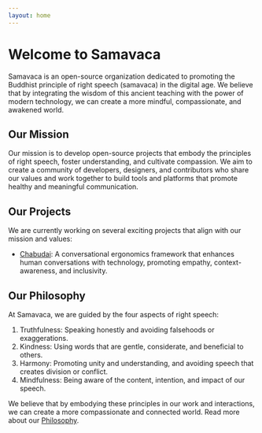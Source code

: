 ```yaml
---
layout: home
---
```


# Welcome to Samavaca

Samavaca is an open-source organization dedicated to promoting the Buddhist principle of right speech (samavaca) in the digital age. We believe that by integrating the wisdom of this ancient teaching with the power of modern technology, we can create a more mindful, compassionate, and awakened world.

## Our Mission

Our mission is to develop open-source projects that embody the principles of right speech, foster understanding, and cultivate compassion. We aim to create a community of developers, designers, and contributors who share our values and work together to build tools and platforms that promote healthy and meaningful communication.

## Our Projects

We are currently working on several exciting projects that align with our mission and values:

- [Chabudai](/chabudai/): A conversational ergonomics framework that enhances human conversations with technology, promoting empathy, context-awareness, and inclusivity.

## Our Philosophy

At Samavaca, we are guided by the four aspects of right speech:

1. Truthfulness: Speaking honestly and avoiding falsehoods or exaggerations.
2. Kindness: Using words that are gentle, considerate, and beneficial to others.
3. Harmony: Promoting unity and understanding, and avoiding speech that creates division or conflict.
4. Mindfulness: Being aware of the content, intention, and impact of our speech.

We believe that by embodying these principles in our work and interactions, we can create a more compassionate and connected world. Read more about our [Philosophy](/philosophy/).
